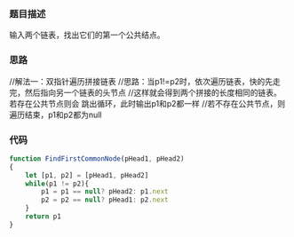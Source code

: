 ### 题目描述

输入两个链表，找出它们的第一个公共结点。

### 思路

//解法一：双指针遍历拼接链表
//思路：当p1!=p2时，依次遍历链表，快的先走完，然后指向另一个链表的头节点
//这样就会得到两个拼接的长度相同的链表。若存在公共节点则会 跳出循环，此时输出p1和p2都一样
//若不存在公共节点，则遍历结束，p1和p2都为null

### 代码

```js
function FindFirstCommonNode(pHead1, pHead2)
{
    let [p1, p2] = [pHead1, pHead2]
    while(p1 != p2){
        p1 = p1 == null? pHead2: p1.next
        p2 = p2 == null? pHead1: p2.next
    }
    return p1
}
```

